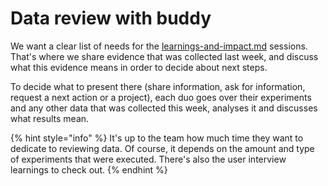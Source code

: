 # Data review with buddy

We want a clear list of needs for the [learnings-and-impact.md](learnings-and-impact.md "mention") sessions. That's where we share evidence that was collected last week, and discuss what this evidence means in order to decide about next steps.&#x20;

To decide what to present there (share information, ask for information, request a next action or a project), each duo goes over their experiments and any other data that was collected this week, analyses it and discusses what results mean.

{% hint style="info" %}
It's up to the team how much time they want to dedicate to reviewing data. Of course, it depends on the amount and type of experiments that were executed. There's also the user interview learnings to check out.
{% endhint %}
